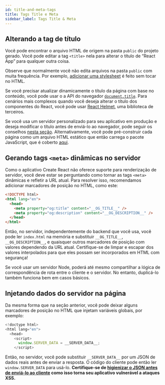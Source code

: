 ```yaml
---
id: title-and-meta-tags
title: Tags Title e Meta
sidebar_label: Tags Title & Meta
---
```


## Alterando a tag de título

Você pode encontrar o arquivo HTML de origem na pasta `public` do projeto gerado. Você pode editar a tag `<title>` nela para alterar o título de “React App” para qualquer outra coisa.

Observe que normalmente você não edita arquivos na pasta `public` com muita frequência. Por exemplo, [adicionar uma stylesheet](adding-a-stylesheet.md) é feito sem tocar no HTML.

Se você precisar atualizar dinamicamente o título da página com base no conteúdo, você pode usar o a API do navegador [`document.title`](https://developer.mozilla.org/en-US/docs/Web/API/Document/title ). Para cenários mais complexos quando você deseja alterar o título dos componentes do React, você pode usar [React Helmet](https://github.com/nfl/react-helmet), uma biblioteca de terceiros.

Se você usa um servidor personalizado para seu aplicativo em produção e deseja modificar o título antes de enviá-lo ao navegador, pode seguir os conselhos [nesta seção](#generation-dynamic-meta-tags-on-the-server). Alternativamente, você pode pré-construir cada página como um arquivo HTML estático que então carrega o pacote JavaScript, que é coberto [aqui](pre-rendering-into-static-html-files.md).

## Gerando tags `<meta>` dinâmicas no servidor

Como o aplicativo Create React não oferece suporte para renderização de servidor, você deve estar se perguntando como tornar as tags `<meta>` dinâmicas e refletir a URL atual. Para resolver isso, recomendamos adicionar marcadores de posição no HTML, como este:

```html
<!DOCTYPE html>
<html lang="en">
  <head>
    <meta property="og:title" content="__OG_TITLE__" />
    <meta property="og:description" content="__OG_DESCRIPTION__" />
  </head>
</html>
```

Então, no servidor, independentemente do backend que você usa, você pode ler `index.html` na memória e substituir `__OG_TITLE__`, `__OG_DESCRIPTION__`, e quaisquer outros marcadores de posição com valores dependendo da URL atual. Certifique-se de limpar e escapar dos valores interpolados para que eles possam ser incorporados em HTML com segurança!

Se você usar um servidor Node, poderá até mesmo compartilhar a lógica de correspondência de rota entre o cliente e o servidor. No entanto, duplicá-lo também funciona bem em casos básicos.

## Injetando dados do servidor na página

Da mesma forma que na seção anterior, você pode deixar alguns marcadores de posição no HTML que injetam variáveis ​​globais, por exemplo:

```js
<!doctype html>
<html lang="en">
  <head>
    <script>
      window.SERVER_DATA = __SERVER_DATA__;
    </script>
```

Então, no servidor, você pode substituir `__SERVER_DATA__` por um JSON de dados reais antes de enviar a resposta. O código do cliente pode então ler `window.SERVER_DATA` para usá-lo. **Certifique-se de [higienizar o JSON antes de enviá-lo ao cliente](https://medium.com/node-security/the-most-common-xss-vulnerability-in-react-js-applications-2bdffbcc1fa0) como isso torna seu aplicativo vulnerável a ataques XSS.**

